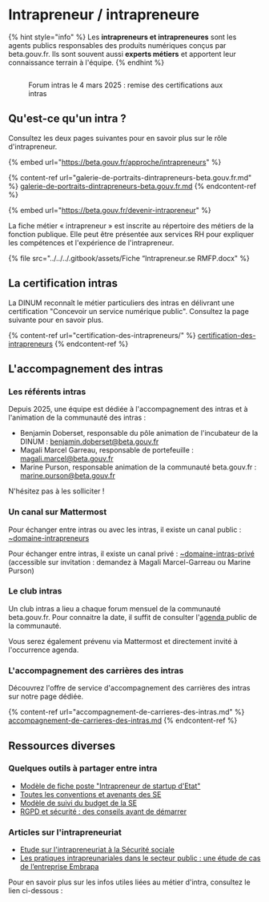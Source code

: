 # Intrapreneur / intrapreneure

{% hint style="info" %}
Les **intrapreneurs et intrapreneures** sont les agents publics responsables des produits numériques conçus par beta.gouv.fr. Ils sont souvent aussi **experts métiers** et apportent leur connaissance terrain à l'équipe.
{% endhint %}

<figure><img src="../../../.gitbook/assets/DSC06063.JPG" alt=""><figcaption><p>Forum intras le 4 mars 2025 : remise des certifications aux intras</p></figcaption></figure>

## Qu'est-ce qu'un intra ?

Consultez les deux pages suivantes pour en savoir plus sur le rôle d'intrapreneur.

{% embed url="https://beta.gouv.fr/approche/intrapreneurs" %}

{% content-ref url="galerie-de-portraits-dintrapreneurs-beta.gouv.fr.md" %}
[galerie-de-portraits-dintrapreneurs-beta.gouv.fr.md](galerie-de-portraits-dintrapreneurs-beta.gouv.fr.md)
{% endcontent-ref %}

{% embed url="https://beta.gouv.fr/devenir-intrapreneur" %}

La fiche métier « intrapreneur » est inscrite au répertoire des métiers de la fonction publique. Elle peut être présentée aux services RH pour expliquer les compétences et l'expérience de l'intrapreneur.

{% file src="../../../.gitbook/assets/Fiche “Intrapreneur.se RMFP.docx" %}

## La certification intras

La DINUM reconnaît le métier particuliers des intras en délivrant une certification "Concevoir un service numérique public". Consultez la page suivante pour en savoir plus.

{% content-ref url="certification-des-intrapreneurs/" %}
[certification-des-intrapreneurs](certification-des-intrapreneurs/)
{% endcontent-ref %}

## L'accompagnement des intras

### Les référents intras

Depuis 2025, une équipe est dédiée à l'accompagnement des intras et à l'animation de la communauté des intras :

* Benjamin Doberset, responsable du pôle animation de l'incubateur de la DINUM : benjamin.doberset@beta.gouv.fr
* Magali Marcel Garreau, responsable de portefeuille : magali.marcel@beta.gouv.fr
* Marine Purson, responsable animation de la communauté beta.gouv.fr : marine.purson@beta.gouv.fr

N'hésitez pas à les solliciter !

### Un canal sur Mattermost

Pour échanger entre intras ou avec les intras, il existe un canal public : [\~domaine-intrapreneurs](https://mattermost.incubateur.net/betagouv/channels/domaine-intrapreneurs)

Pour échanger entre intras, il existe un canal privé : [\~domaine-intras-privé](https://mattermost.incubateur.net/betagouv/channels/domaine-intras-prive) (accessible sur invitation : demandez à Magali Marcel-Garreau ou Marine Purson)

### Le club intras

Un club intras a lieu a chaque forum mensuel de la communauté beta.gouv.fr. Pour connaitre la date, il suffit de consulter l'[agenda ](https://calendar.google.com/calendar/embed?src=0ieonqap1r5jeal5ugeuhoovlg%40group.calendar.google.com\&ctz=Europe/Paris)public de la communauté.

Vous serez également prévenu via Mattermost et directement invité à l'occurrence agenda.

### L'accompagnement des carrières des intras

Découvrez l'offre de service d'accompagnement des carrières des intras sur notre page dédiée.

{% content-ref url="accompagnement-de-carrieres-des-intras.md" %}
[accompagnement-de-carrieres-des-intras.md](accompagnement-de-carrieres-des-intras.md)
{% endcontent-ref %}

## Ressources diverses

### Quelques outils à partager entre intra

* [Modèle de fiche poste "Intrapreneur de startup d'Etat"](https://github.com/betagouv/beta.gouv.fr/files/3069081/Fiche.poste.Intrapreneur.startup.d.Etat.VBETA.docx)
* [Toutes les conventions et avenants des SE](https://www.data.gouv.fr/fr/datasets/conventions-de-partenariat/)
* [Modèle de suivi du budget de la SE](https://docs.google.com/spreadsheets/d/1JSVnmruZq0iufjpxabnYKaHcR1XBygL0MXkYOm7nz3E/edit?usp=sharing)
* [RGPD et sécurité : des conseils avant de démarrer](../../../je-securise-mon-produit/guide-rgpd-et-securite.md)

### Articles sur l'intrapreneuriat

* [Etude sur l'intrapreneuriat à la Sécurité sociale](https://en3s.fr/articles-regards/reac/2020/INTRAPRENEURIAT.pdf)
* [Les pratiques intrapreunariales dans le secteur public : une étude de cas de l’entreprise Embrapa](https://shs.cairn.info/revue-gestion-2000-2018-3-page-91?lang=fr)

Pour en savoir plus sur les infos utiles liées au métier d'intra, consultez le lien ci-dessous :
